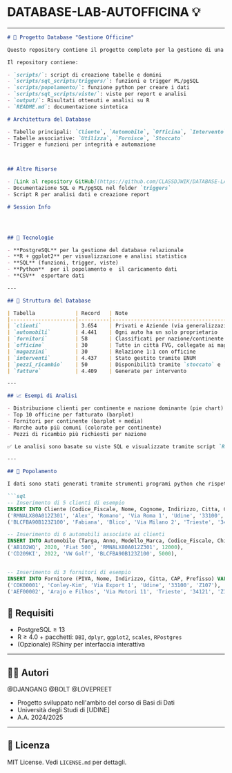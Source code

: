 # DATABASE-LAB-AUTOFFICINA 💡

---

```markdown
# 🚗 Progetto Database "Gestione Officine"

Questo repository contiene il progetto completo per la gestione di una catena di officine, con implementazione in PostgreSQL e analisi tramite R. Include modellazione concettuale, progettazione logica/fisica, popolamento dati e query analitiche.

Il repository contiene:

- `scripts/`: script di creazione tabelle e domini
- `scripts/sql_scripts/triggers/`: funzioni e trigger PL/pgSQL
- `scripts/popolamento/`: funzione python per creare i dati
- `scripts/sql_scripts/viste/`: viste per report e analisi
- `output/`: Risultati ottenuti e analisi su R
- `README.md`: documentazione sintetica

# Architettura del Database

- Tabelle principali: `Cliente`, `Automobile`, `Officina`, `Intervento`, `Magazzino`, `Pezzo_Ricambio`, `Fornitore`, `Fattura`
- Tabelle associative: `Utilizza`, `Fornisce`, `Stoccato`
- Trigger e funzioni per integrità e automazione



## Altre Risorse

- [Link al repository GitHub](https://github.com/CLASSDJWIK/DATABASE-LAB-AUTOFFICINA)
- Documentazione SQL e PL/pgSQL nel folder `triggers`
- Script R per analisi dati e creazione report

# Session Info




## 🔧 Tecnologie

- **PostgreSQL** per la gestione del database relazionale
- **R + ggplot2** per visualizzazione e analisi statistica
- **SQL** (funzioni, trigger, viste)
- **Python**  per il popolamento e  il caricamento dati
- **CSV**  esportare dati

---

## 🧱 Struttura del Database

| Tabella             | Record   | Note                                             |
|---------------------|----------|--------------------------------------------------|
| `clienti`           | 3.654    | Privati e Aziende (via generalizzazione)         |
| `automobili`        | 4.441    | Ogni auto ha un solo proprietario                |
| `fornitori`         | 58       | Classificati per nazione/continente              |
| `officine`          | 30       | Tutte in città FVG, collegate ai magazzini       |
| `magazzini`         | 30       | Relazione 1:1 con officine                       |
| `interventi`        | 4.437    | Stato gestito tramite ENUM                       |
| `pezzi_ricambio`    | 50       | Disponibilità tramite `stoccato` e `fornisce`    |
| `fatture`           | 4.409    | Generate per intervento                          |

---

## 📈 Esempi di Analisi

- Distribuzione clienti per continente e nazione dominante (pie chart)
- Top 10 officine per fatturato (barplot)
- Fornitori per continente (barplot + media)
- Marche auto più comuni (colorate per continente)
- Pezzi di ricambio più richiesti per nazione

✅ Le analisi sono basate su viste SQL e visualizzate tramite script `R`.

---

## 🔄 Popolamento

I dati sono stati generati tramite strumenti programi python che rispettando le regole precise della nostra database e importati tramite:

```sql
-- Inserimento di 5 clienti di esempio
INSERT INTO Cliente (Codice_Fiscale, Nome, Cognome, Indirizzo, Citta, CAP, Telefono) VALUES
('RMNALX80A012Z301', 'Alex', 'Romano', 'Via Roma 1', 'Udine', '33100', '1234567890'),
('BLCFBA90B123Z100', 'Fabiana', 'Blico', 'Via Milano 2', 'Trieste', '34121', '0987654321'),

-- Inserimento di 6 automobili associate ai clienti
INSERT INTO Automobile (Targa, Anno, Modello_Marca, Codice_Fiscale, Chilometraggio) VALUES
('AB102WQ', 2020, 'Fiat 500', 'RMNALX80A012Z301', 12000),
('CD209KI', 2022, 'VW Golf', 'BLCFBA90B123Z100', 5000),


-- Inserimento di 3 fornitori di esempio
INSERT INTO Fornitore (PIVA, Nome, Indirizzo, Citta, CAP, Prefisso) VALUES
('COK00001', 'Conley-Kim', 'Via Export 1', 'Udine', '33100', 'Z107'),
('AEF00002', 'Arajo e Filhos', 'Via Motori 11', 'Trieste', '34121', 'Z107'),

````





## 📌 Requisiti

* PostgreSQL ≥ 13
* R ≥ 4.0 + pacchetti: `DBI`, `dplyr`, `ggplot2`, `scales`, `RPostgres`
* (Opzionale) RShiny per interfaccia interattiva

---

## 👨‍💻 Autori
  @DJANGANG
  @BOLT 
  @LOVEPREET

* Progetto sviluppato nell'ambito del corso di Basi di Dati
* Università degli Studi di \[UDINE]
* A.A. 2024/2025

---

## 📜 Licenza

MIT License. Vedi `LICENSE.md` per dettagli.

```


